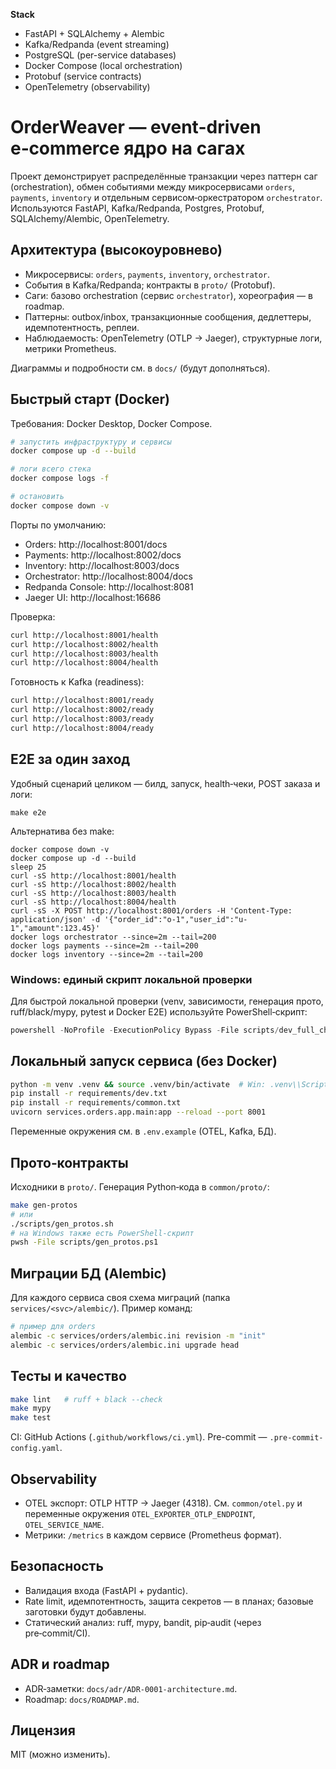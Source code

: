 **Stack**
- FastAPI + SQLAlchemy + Alembic
- Kafka/Redpanda (event streaming)
- PostgreSQL (per-service databases)  
- Docker Compose (local orchestration)
- Protobuf (service contracts)
- OpenTelemetry (observability)

# OrderWeaver — event-driven e‑commerce ядро на сагах

Проект демонстрирует распределённые транзакции через паттерн саг (orchestration), обмен событиями между микросервисами `orders`, `payments`, `inventory` и отдельным сервисом‑оркестратором `orchestrator`. Используются FastAPI, Kafka/Redpanda, Postgres, Protobuf, SQLAlchemy/Alembic, OpenTelemetry.

## Архитектура (высокоуровнево)
- Микросервисы: `orders`, `payments`, `inventory`, `orchestrator`.
- События в Kafka/Redpanda; контракты в `proto/` (Protobuf).
- Саги: базово orchestration (сервис `orchestrator`), хореография — в roadmap.
- Паттерны: outbox/inbox, транзакционные сообщения, дедлеттеры, идемпотентность, реплеи.
- Наблюдаемость: OpenTelemetry (OTLP → Jaeger), структурные логи, метрики Prometheus.

Диаграммы и подробности см. в `docs/` (будут дополняться).

## Быстрый старт (Docker)
Требования: Docker Desktop, Docker Compose.

```bash
# запустить инфраструктуру и сервисы
docker compose up -d --build

# логи всего стека
docker compose logs -f

# остановить
docker compose down -v
```

Порты по умолчанию:
- Orders: http://localhost:8001/docs
- Payments: http://localhost:8002/docs
- Inventory: http://localhost:8003/docs
- Orchestrator: http://localhost:8004/docs
- Redpanda Console: http://localhost:8081
- Jaeger UI: http://localhost:16686

Проверка:
```bash
curl http://localhost:8001/health
curl http://localhost:8002/health
curl http://localhost:8003/health
curl http://localhost:8004/health
```

Готовность к Kafka (readiness):
```bash
curl http://localhost:8001/ready
curl http://localhost:8002/ready
curl http://localhost:8003/ready
curl http://localhost:8004/ready
```

## E2E за один заход
Удобный сценарий целиком — билд, запуск, health‑чеки, POST заказа и логи:

```
make e2e
```

Альтернатива без make:
```
docker compose down -v
docker compose up -d --build
sleep 25
curl -sS http://localhost:8001/health
curl -sS http://localhost:8002/health
curl -sS http://localhost:8003/health
curl -sS http://localhost:8004/health
curl -sS -X POST http://localhost:8001/orders -H 'Content-Type: application/json' -d '{"order_id":"o-1","user_id":"u-1","amount":123.45}'
docker logs orchestrator --since=2m --tail=200
docker logs payments --since=2m --tail=200
docker logs inventory --since=2m --tail=200
```

### Windows: единый скрипт локальной проверки

Для быстрой локальной проверки (venv, зависимости, генерация прото, ruff/black/mypy, pytest и Docker E2E) используйте PowerShell‑скрипт:

```powershell
powershell -NoProfile -ExecutionPolicy Bypass -File scripts/dev_full_check.ps1
```

## Локальный запуск сервиса (без Docker)
```bash
python -m venv .venv && source .venv/bin/activate  # Win: .venv\\Scripts\\activate
pip install -r requirements/dev.txt
pip install -r requirements/common.txt
uvicorn services.orders.app.main:app --reload --port 8001
```
Переменные окружения см. в `.env.example` (OTEL, Kafka, БД).

## Прото‑контракты
Исходники в `proto/`. Генерация Python‑кода в `common/proto/`:
```bash
make gen-protos
# или
./scripts/gen_protos.sh
# на Windows также есть PowerShell‑скрипт
pwsh -File scripts/gen_protos.ps1
```

## Миграции БД (Alembic)
Для каждого сервиса своя схема миграций (папка `services/<svc>/alembic/`). Пример команд:
```bash
# пример для orders
alembic -c services/orders/alembic.ini revision -m "init"
alembic -c services/orders/alembic.ini upgrade head
```

## Тесты и качество
```bash
make lint   # ruff + black --check
make mypy
make test
```
CI: GitHub Actions (`.github/workflows/ci.yml`). Pre-commit — `.pre-commit-config.yaml`.

## Observability
- OTEL экспорт: OTLP HTTP → Jaeger (4318). См. `common/otel.py` и переменные окружения `OTEL_EXPORTER_OTLP_ENDPOINT`, `OTEL_SERVICE_NAME`.
- Метрики: `/metrics` в каждом сервисе (Prometheus формат).

## Безопасность
- Валидация входа (FastAPI + pydantic).
- Rate limit, идемпотентность, защита секретов — в планах; базовые заготовки будут добавлены.
- Статический анализ: ruff, mypy, bandit, pip‑audit (через pre‑commit/CI).

## ADR и roadmap
- ADR‑заметки: `docs/adr/ADR-0001-architecture.md`.
- Roadmap: `docs/ROADMAP.md`.

## Лицензия
MIT (можно изменить).
